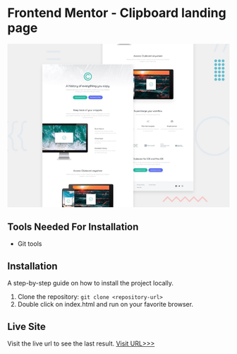 # Frontend Mentor - Clipboard landing page

![Design preview for the Clipboard landing page coding challenge](./design/desktop-preview.jpg)

## Tools Needed For Installation
* Git tools

## Installation

A step-by-step guide on how to install the project locally.

1. Clone the repository: `git clone <repository-url>`
2. Double click on index.html and run on your favorite browser.
  

## Live Site

Visit the live url to see the last result.
[Visit URL>>>](https://644eef5579d552232f2bd675--mellifluous-crumble-8f7571.netlify.app/)
